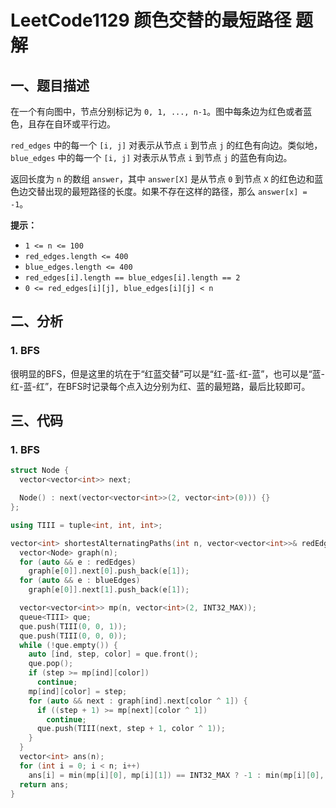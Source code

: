 # LeetCode1129 颜色交替的最短路径 题解

## 一、题目描述

在一个有向图中，节点分别标记为 `0, 1, ..., n-1`。图中每条边为红色或者蓝色，且存在自环或平行边。

`red_edges` 中的每一个 `[i, j]` 对表示从节点 `i` 到节点 `j` 的红色有向边。类似地，`blue_edges` 中的每一个 `[i, j]` 对表示从节点 `i` 到节点 `j` 的蓝色有向边。

返回长度为 `n` 的数组 `answer`，其中 `answer[X]` 是从节点 `0` 到节点 `X` 的红色边和蓝色边交替出现的最短路径的长度。如果不存在这样的路径，那么 `answer[x] = -1`。



**提示：**

- `1 <= n <= 100`
- `red_edges.length <= 400`
- `blue_edges.length <= 400`
- `red_edges[i].length == blue_edges[i].length == 2`
- `0 <= red_edges[i][j], blue_edges[i][j] < n`



## 二、分析

### 1. BFS

很明显的BFS，但是这里的坑在于“红蓝交替”可以是“红-蓝-红-蓝”，也可以是“蓝-红-蓝-红”，在BFS时记录每个点入边分别为红、蓝的最短路，最后比较即可。



## 三、代码

### 1. BFS

```c++
struct Node {
  vector<vector<int>> next;

  Node() : next(vector<vector<int>>(2, vector<int>(0))) {}
};

using TIII = tuple<int, int, int>;

vector<int> shortestAlternatingPaths(int n, vector<vector<int>>& redEdges, vector<vector<int>>& blueEdges) {
  vector<Node> graph(n);
  for (auto && e : redEdges)
    graph[e[0]].next[0].push_back(e[1]);
  for (auto && e : blueEdges)
    graph[e[0]].next[1].push_back(e[1]);

  vector<vector<int>> mp(n, vector<int>(2, INT32_MAX));
  queue<TIII> que;
  que.push(TIII(0, 0, 1));
  que.push(TIII(0, 0, 0));
  while (!que.empty()) {
    auto [ind, step, color] = que.front();
    que.pop();
    if (step >= mp[ind][color])
      continue;
    mp[ind][color] = step;
    for (auto && next : graph[ind].next[color ^ 1]) {
      if ((step + 1) >= mp[next][color ^ 1])
        continue;
      que.push(TIII(next, step + 1, color ^ 1));
    }
  }
  vector<int> ans(n);
  for (int i = 0; i < n; i++)
    ans[i] = min(mp[i][0], mp[i][1]) == INT32_MAX ? -1 : min(mp[i][0], mp[i][1]);
  return ans;
}
```

